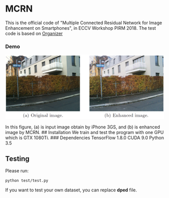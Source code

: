 # MCRN
This is the official code of "Multiple Connected Residual Network for Image Enhancement on Smartphones", in ECCV Workshop PIRM 2018.
The test code is based on [Organizer](https://github.com/aiff22/ai-challenge)
### Demo
<p align="center">
  <img src="figs/example.PNG">
</p>
In this figure, (a) is input image obtain by iPhone 3GS, and (b) is enhanced image by MCRN.
## Installation
We train and test the program with one GPU which is GTX 1080Ti.
### Dependencies
TensorFlow 1.8.0
CUDA 9.0
Python 3.5

## Testing
Please run:
```
python test/test.py
```
If you want to test your own dataset, you can replace **dped** file.
